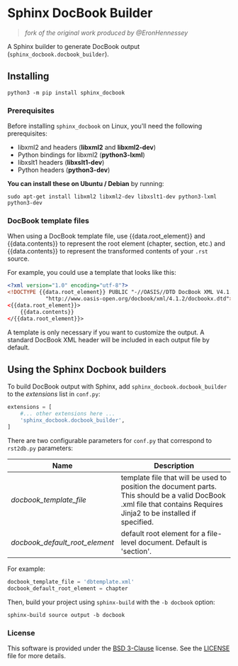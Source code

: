 # Sphinx DocBook Builder

> *fork of the original work produced by @EronHennessey*

A Sphinx builder to generate DocBook output (`sphinx_docbook.docbook_builder`).

## Installing

```shell
python3 -m pip install sphinx_docbook
```

### Prerequisites

Before installing `sphinx_docbook` on Linux, you'll need the following
prerequisites:

* libxml2 and headers (**libxml2** and **libxml2-dev**)
* Python bindings for libxml2 (**python3-lxml**)
* libxslt1 headers (**libxslt1-dev**)
* Python headers (**python3-dev**)

**You can install these on Ubuntu / Debian** by running:

```shell
sudo apt-get install libxml2 libxml2-dev libxslt1-dev python3-lxml python3-dev
```

### DocBook template files

When using a DocBook template file, use {{data.root_element}} and
{{data.contents}} to represent the root element (chapter, section, etc.) and
{{data.contents}} to represent the transformed contents of your ``.rst`` source.

For example, you could use a template that looks like this:

```xml
<?xml version="1.0" encoding="utf-8"?>
<!DOCTYPE {{data.root_element}} PUBLIC "-//OASIS//DTD DocBook XML V4.1.2//EN"
            "http://www.oasis-open.org/docbook/xml/4.1.2/docbookx.dtd">
<{{data.root_element}}>
    {{data.contents}}
</{{data.root_element}}>
```

A template is only necessary if you want to customize the output. A standard
DocBook XML header will be included in each output file by default.

## Using the Sphinx Docbook builders

To build DocBook output with Sphinx, add `sphinx_docbook.docbook_builder` to the
*extensions* list in `conf.py`:

```python
extensions = [
    #... other extensions here ...
    'sphinx_docbook.docbook_builder',
]
```

There are two configurable parameters for `conf.py` that correspond to
`rst2db.py` parameters:

| Name | Description |
|------|-------------|
| *docbook_template_file* | template file that will be used to position the document parts. This should be a valid DocBook .xml file that contains  Requires Jinja2 to be installed if specified. |
| *docbook_default_root_element* | default root element for a file-level document.  Default is 'section'. |

For example:

```python
docbook_template_file = 'dbtemplate.xml'
docbook_default_root_element = chapter
```

Then, build your project using `sphinx-build` with the `-b docbook` option:

```shell
sphinx-build source output -b docbook
```

### License

This software is provided under the
[BSD 3-Clause](http://opensource.org/licenses/BSD-3-Clause) license. See the
[LICENSE](https://github.com/Abstrys/abstrys-toolkit/blob/master/LICENSE) file
for more details.
